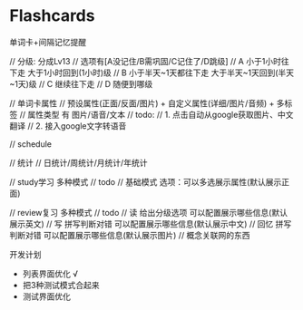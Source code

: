 # Flashcards
单词卡+间隔记忆提醒


// 分级: 分成Lv13
// 选项有[A没记住/B需巩固/C记住了/D跳级]
// A 小于1小时往下走 大于1小时回到(1小时)级
// B 小于半天~1天都往下走 大于半天~1天回到(半天~1天)级
// C 继续往下走
// D 随便到哪级


// 单词卡属性
// 预设属性(正面/反面/图片) + 自定义属性(详细/图片/音频) + 多标签
// 属性类型 有 图片/语音/文本
// todo: 
// 1. 点击自动从google获取图片、中文翻译
// 2. 接入google文字转语音


// schedule

// 统计
// 日统计/周统计/月统计/年统计


// study学习 多种模式
// todo
// 基础模式 选项：可以多选展示属性(默认展示正面)

// review复习 多种模式
// todo
// 读 给出分级选项 可以配置展示哪些信息(默认展示英文)
// 写 拼写判断对错 可以配置展示哪些信息(默认展示中文)
// 回忆 拼写判断对错 可以配置展示哪些信息(默认展示图片)
// 概念关联网的东西



开发计划

- 列表界面优化 √
- 把3种测试模式合起来
- 测试界面优化